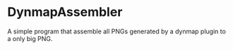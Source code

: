 # DynmapAssembler
A simple program that assemble all PNGs generated by a dynmap plugin to a only big PNG.
